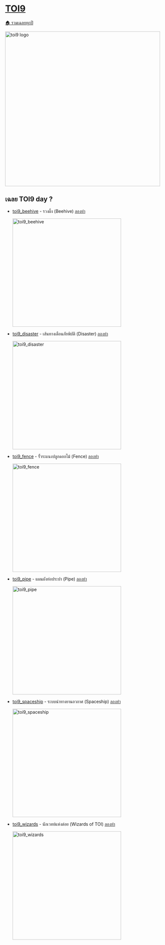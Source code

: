 <!-- @codegen_toi begin -->
<!-- ! THIS IS AUTO GENERATE DOCS. CHANGE THIS WILL RESULT NOTHING -->
# [TOI9](/toi/toi9)

[🏠 รวมเฉลยทุกปี](../)

<img width="500" alt="toi9 logo" src="https://github.com/krist7599555/toi/assets/19445033/80c80822-7583-4bcd-a705-dae3eacdee85">

<!-- ! THIS IS AUTO GENERATE DOCS. CHANGE THIS WILL RESULT NOTHING -->
## เฉลย TOI9 day ?

- [toi9_beehive](/toi/toi9/toi9_beehive) - รวงผึ้ง (Beehive) [ลองทำ](https://beta.programming.in.th/tasks/toi9_beehive)

  <img width="350" alt="toi9_beehive" src="https://github.com/krist7599555/toi/assets/19445033/80c80822-7583-4bcd-a705-dae3eacdee85">

- [toi9_disaster](/toi/toi9/toi9_disaster) - เส้นทางเตือนภัยพิบัติ (Disaster) [ลองทำ](https://beta.programming.in.th/tasks/toi9_disaster)

  <img width="350" alt="toi9_disaster" src="https://github.com/krist7599555/toi/assets/19445033/80c80822-7583-4bcd-a705-dae3eacdee85">

- [toi9_fence](/toi/toi9/toi9_fence) - รั้วระแนงปลูกดอกไม้ (Fence) [ลองทำ](https://beta.programming.in.th/tasks/toi9_fence)

  <img width="350" alt="toi9_fence" src="https://github.com/krist7599555/toi/assets/19445033/80c80822-7583-4bcd-a705-dae3eacdee85">

- [toi9_pipe](/toi/toi9/toi9_pipe) - แผนผังท่อประปา (Pipe) [ลองทำ](https://beta.programming.in.th/tasks/toi9_pipe)

  <img width="350" alt="toi9_pipe" src="https://github.com/krist7599555/toi/assets/19445033/80c80822-7583-4bcd-a705-dae3eacdee85">

- [toi9_spaceship](/toi/toi9/toi9_spaceship) - ระบบนำทางยานอวกาศ (Spaceship) [ลองทำ](https://beta.programming.in.th/tasks/toi9_spaceship)

  <img width="350" alt="toi9_spaceship" src="https://github.com/krist7599555/toi/assets/19445033/80c80822-7583-4bcd-a705-dae3eacdee85">

- [toi9_wizards](/toi/toi9/toi9_wizards) - นักเวทย์แห่งต๋อย (Wizards of TOI) [ลองทำ](https://beta.programming.in.th/tasks/toi9_wizards)

  <img width="350" alt="toi9_wizards" src="https://github.com/krist7599555/toi/assets/19445033/80c80822-7583-4bcd-a705-dae3eacdee85">
<!-- @codegen_toi end -->
